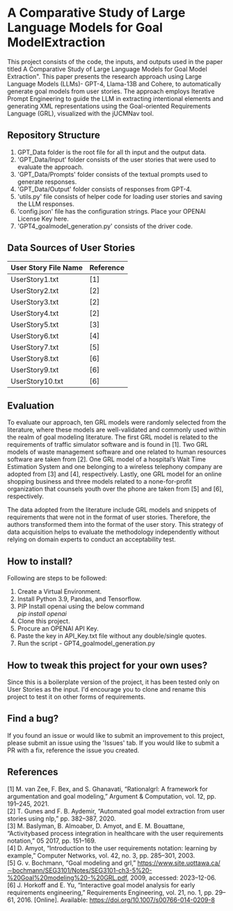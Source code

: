 # A Comparative Study of Large Language Models for Goal ModelExtraction

This project consists of the code, the inputs, and outputs used in the paper titled A Comparative Study of Large Language Models for Goal Model Extraction". 
This paper presents the research approach using Large Language Models (LLMs)- GPT-4, Llama-13B and Cohere, to automatically generate goal models from user stories. The approach employs Iterative Prompt Engineering to guide the LLM in extracting intentional elements and generating XML representations using the Goal-oriented Requirements Language (GRL), visualized with the jUCMNav tool.

## Repository Structure
1. GPT_Data folder is the root file for all th input and the output data. 
2. 'GPT_Data/Input' folder consists of the user stories that were used to evaluate the approach.
3. 'GPT_Data/Prompts' folder consists of the textual prompts used to generate responses.
4. 'GPT_Data/Output' folder consists of responses from GPT-4.
5. 'utils.py' file consists of helper code for loading user stories and saving the LLM responses.
6. 'config.json' file has the configuration strings. Place your OPENAI License Key here. 
7. 'GPT4_goalmodel_generation.py' consists of the driver code.

## Data Sources of User Stories
| User Story File Name  | Reference|
| --------------------- | ---------|
| UserStory1.txt        | [1]      |
| UserStory2.txt        | [2]      |
| UserStory3.txt        | [2]      |
| UserStory4.txt        | [2]      |
| UserStory5.txt        | [3]      |
| UserStory6.txt        | [4]      |
| UserStory7.txt        | [5]      |
| UserStory8.txt        | [6]      |
| UserStory9.txt        | [6]      |
| UserStory10.txt       | [6]      |
## Evaluation
To evaluate our approach, ten GRL models were randomly selected from the literature, where these models are well-validated and commonly used within the realm of goal
modeling literature. The first GRL model is related to the requirements of traffic simulator software and is found in [1]. Two GRL models of waste management software and one
related to human resources software are taken from [2]. One GRL model of a hospital’s Wait Time Estimation System and one belonging to a wireless telephony company are adopted from [3] and [4], respectively. Lastly, one GRL model for an online shopping business and three models related to a none-for-profit organization that counsels youth over the phone are taken from [5] and [6], respectively. 

The data adopted from the literature include GRL models and snippets of requirements that were not in the format of user stories. Therefore, the authors transformed
them into the format of the user story. This strategy of data acquisition helps to evaluate the methodology independently without relying on domain experts to conduct an acceptability test.

## How to install?
Following are steps to be followed:
1. Create a Virtual Environment.
2. Install Python 3.9, Pandas, and Tensorflow.
3. PIP Install openai using the below command  <br />
   *pip install openai*
5. Clone this project.
6. Procure an OPENAI API Key.
7. Paste the key in API_Key.txt file without any double/single quotes.
8. Run the script - GPT4_goalmodel_generation.py

## How to tweak this project for your own uses?
Since this is a boilerplate version of the project, it has been tested only on User Stories as the input. I'd encourage you to clone and rename this project to test it on other forms of requirements.

## Find a bug?
If you found an issue or would like to submit an improvement to this project, please submit an issue using the 'Issues' tab. If you would like to submit a PR with a fix, reference the issue you created. 

## References
[1] M. van Zee, F. Bex, and S. Ghanavati, “Rationalgrl: A framework for argumentation and goal modeling,” Argument & Computation, vol. 12,
pp. 191–245, 2021. </br>
[2] T. Gunes and F. B. Aydemir, “Automated goal model extraction from user stories using nlp,” pp. 382–387, 2020. </br>
[3] M. Baslyman, B. Almoaber, D. Amyot, and E. M. Bouattane, “Activitybased process integration in healthcare with the user requirements
notation,” 05 2017, pp. 151–169. </br>
[4] D. Amyot, “Introduction to the user requirements notation: learning by example,” Computer Networks, vol. 42, no. 3, pp. 285–301, 2003. </br>
[5] G. v. Bochmann, “Goal modeling and grl,” https://www.site.uottawa.ca/∼bochmann/SEG3101/Notes/SEG3101-ch3-5%20-%20Goal%20modeling%20-%20GRL.pdf, 2009, accessed: 2023–12-06. </br>
[6] J. Horkoff and E. Yu, “Interactive goal model analysis for early requirements engineering,” Requirements Engineering, vol. 21, no. 1, pp. 29–61, 2016. [Online]. Available: https://doi.org/10.1007/s00766-014-0209-8
